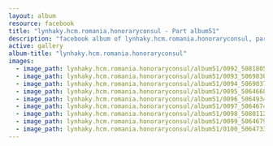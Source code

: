 ```yaml
---
layout: album
resource: facebook
title: "lynhaky.hcm.romania.honoraryconsul - Part album51"
description: "facebook album of lynhaky.hcm.romania.honoraryconsul, part album51."
active: gallery
album-title: "lynhaky.hcm.romania.honoraryconsul"
images:
  - image_path: lynhaky.hcm.romania.honoraryconsul/album51/0092_508180523_1254616386022319_3764393959035361792_n.jpg
  - image_path: lynhaky.hcm.romania.honoraryconsul/album51/0093_506983076_1254616412688983_2890220297037477577_n.jpg
  - image_path: lynhaky.hcm.romania.honoraryconsul/album51/0094_506903772_1254616459355645_7948488698511754926_n.jpg
  - image_path: lynhaky.hcm.romania.honoraryconsul/album51/0095_506466892_1254616409355650_7392098741098854761_n.jpg
  - image_path: lynhaky.hcm.romania.honoraryconsul/album51/0096_506493462_1254616392688985_6844682779728129568_n.jpg
  - image_path: lynhaky.hcm.romania.honoraryconsul/album51/0097_506467426_1254616396022318_970072276319326786_n.jpg
  - image_path: lynhaky.hcm.romania.honoraryconsul/album51/0098_508011277_1254616406022317_2495248497083313779_n.jpg
  - image_path: lynhaky.hcm.romania.honoraryconsul/album51/0099_506467959_1254616399355651_8877288733185389236_n.jpg
  - image_path: lynhaky.hcm.romania.honoraryconsul/album51/0100_506473334_1254616389355652_7246272024595714896_n.jpg
---
```

